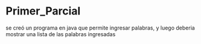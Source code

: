 # Primer_Parcial
se creó un programa en java que permite ingresar palabras, y luego deberia mostrar una lista de las palabras ingresadas
